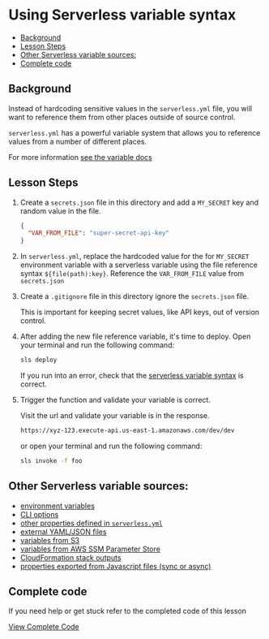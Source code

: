 # Using Serverless variable syntax

- [Background](#background)
- [Lesson Steps](#lesson-steps)
- [Other Serverless variable sources:](#other-serverless-variable-sources)
- [Complete code](#complete-code)

## Background

Instead of hardcoding sensitive values in the `serverless.yml` file, you will want to reference them from other places outside of source control.

`serverless.yml` has a powerful variable system that allows you to reference values from a number of different places.

For more information [see the variable docs](http://bit.ly/2i91Puy)

## Lesson Steps

1. Create a `secrets.json` file in this directory and add a `MY_SECRET` key and random value in the file.

    ```json
    {
      "VAR_FROM_FILE": "super-secret-api-key"
    }
    ```

2. In `serverless.yml`, replace the hardcoded value for the for `MY_SECRET` environment variable with a serverless variable using the file reference syntax `${file(path):key}`. Reference the `VAR_FROM_FILE` value from `secrets.json`

3. Create a `.gitignore` file in this directory ignore the `secrets.json` file.

    This is important for keeping secret values, like API keys, out of version control.

4. After adding the new file reference variable, it's time to deploy. Open your terminal and run the following command:

    ```bash
    sls deploy
    ```

    If you run into an error, check that the [serverless variable syntax](http://bit.ly/2i91Puy) is correct.

5. Trigger the function and validate your variable is correct.

    Visit the url and validate your variable is in the response.
    ```bash
    https://xyz-123.execute-api.us-east-1.amazonaws.com/dev/dev
    ```

    or open your terminal and run the following command:
    ```bash
    sls invoke -f foo
    ```


## Other Serverless variable sources:

- [environment variables](https://serverless.com/framework/docs/providers/aws/guide/variables#referencing-environment-variables)
- [CLI options](https://serverless.com/framework/docs/providers/aws/guide/variables#referencing-cli-options)
- [other properties defined in `serverless.yml`](https://serverless.com/framework/docs/providers/aws/guide/variables#reference-properties-in-serverlessyml)
- [external YAML/JSON files](https://serverless.com/framework/docs/providers/aws/guide/variables#reference-variables-in-other-files)
- [variables from S3](https://serverless.com/framework/docs/providers/aws/guide/variables#referencing-s3-objects)
- [variables from AWS SSM Parameter Store](https://serverless.com/framework/docs/providers/aws/guide/variables#reference-variables-using-the-ssm-parameter-store)
- [CloudFormation stack outputs](https://serverless.com/framework/docs/providers/aws/guide/variables#reference-cloudformation-outputs)
- [properties exported from Javascript files (sync or async)](https://serverless.com/framework/docs/providers/aws/guide/variables#reference-variables-in-javascript-files)










## Complete code

If you need help or get stuck refer to the completed code of this lesson

[View Complete Code](https://github.com/DavidWells/serverless-workshop/tree/master/lessons-code-complete/core-concepts/5-using-serverless-variable-syntax)
